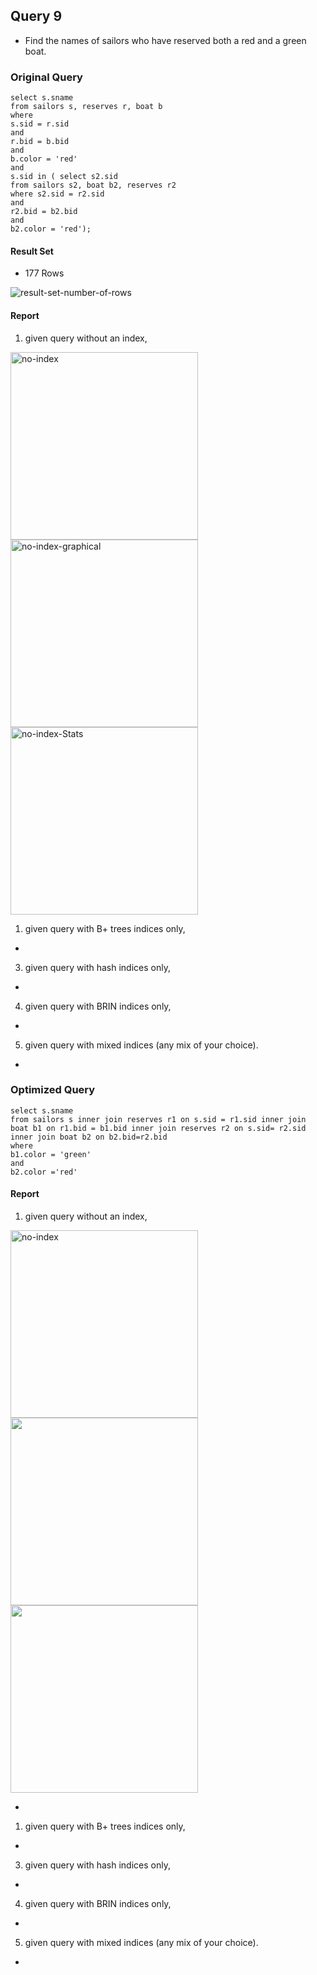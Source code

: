 ## Query 9

* Find the names of sailors who have reserved both a red and a green boat.

### Original Query

```
select s.sname
from sailors s, reserves r, boat b
where
s.sid = r.sid
and
r.bid = b.bid
and
b.color = 'red'
and
s.sid in ( select s2.sid
from sailors s2, boat b2, reserves r2
where s2.sid = r2.sid
and
r2.bid = b2.bid
and
b2.color = 'red');

```

#### Result Set

* 177 Rows

<img src="./screenshots/Query9/common/result-set-number-of-rows.png" alt="result-set-number-of-rows">

#### Report

1) given query without an index,


<img src="./screenshots/Query9/common/no-index.png" alt="no-index" width="300px">
<img src="./screenshots/Query9/normalQuery/no-index/no-index-normal-physical-plan-graphical-explain.png" alt="no-index-graphical" width="300px">
<img src="./screenshots/Query9/normalQuery/no-index/no-index-normal-query-cost.png" alt="no-index-Stats" width="300px">

1) given query with B+ trees indices only,

*

3) given query with hash indices only,

*

4) given query with BRIN indices only,

*

5) given query with mixed indices (any mix of your choice).

*

### Optimized Query

```
select s.sname
from sailors s inner join reserves r1 on s.sid = r1.sid inner join boat b1 on r1.bid = b1.bid inner join reserves r2 on s.sid= r2.sid
inner join boat b2 on b2.bid=r2.bid
where
b1.color = 'green'
and 
b2.color ='red'
```

#### Report

1) given query without an index,
<img src="./screenshots/Query9/common/no-index.png" alt="no-index" width="300px">
<img src="./screenshots/Query9/optimizedQuery/no-index/no-index-optimize-physical-plan-graphical-explain.png" width="300px">
<img src="./screenshots/Query9/optimizedQuery/no-index/no-index-optimize-query-cost.png" width="300px">


*

1) given query with B+ trees indices only,

*

3) given query with hash indices only,

*

4) given query with BRIN indices only,

*

5) given query with mixed indices (any mix of your choice).

*
